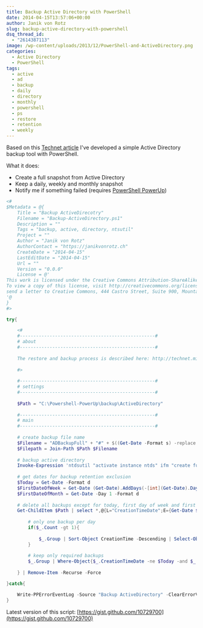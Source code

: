 ```yaml
---
title: Backup Active Directory with PowerShell
date: 2014-04-15T13:57:06+00:00
author: Janik von Rotz
slug: backup-active-directory-with-powershell
dsq_thread_id:
  - "2614387113"
image: /wp-content/uploads/2013/12/PowerShell-and-ActiveDirectory.png
categories:
  - Active Directory
  - PowerShell
tags:
  - active
  - ad
  - backup
  - daily
  - directory
  - monthly
  - powershell
  - ps
  - restore
  - retention
  - weekly
---
```

Based on this [Technet article](http://technet.microsoft.com/en-us/library/dd581644(WS.10).aspx) I've developed a simple Active Directory backup tool with PowerShell.

What it does:

* Create a full snapshot from Active Directory
* Keep a daily, weekly and monthly snapshot
* Notify me if something failed (requires [PowerShell PowerUp](http://janikvonrotz.github.io/PowerShell-PowerUp/))
<!--more-->
```powershell
<#
$Metadata = @{
	Title = "Backup ActiveDirecotry"
	Filename = "Backup-ActiveDirectory.ps1"
	Description = ""
	Tags = "backup, active, directory, ntsutil"
	Project = ""
	Author = "Janik von Rotz"
	AuthorContact = "https://janikvonrotz.ch"
	CreateDate = "2014-04-15"
	LastEditDate = "2014-04-15"
	Url = ""
	Version = "0.0.0"
	License = @'
This work is licensed under the Creative Commons Attribution-ShareAlike 3.0 Switzerland License.
To view a copy of this license, visit http://creativecommons.org/licenses/by-sa/3.0/ch/ or 
send a letter to Creative Commons, 444 Castro Street, Suite 900, Mountain View, California, 94041, USA.
'@
}
#>

try{

    <#
    #--------------------------------------------------#
    # about
    #--------------------------------------------------#
    
    The restore and backup process is described here: http://technet.microsoft.com/en-us/library/dd581644(WS.10).aspx
    
    #>
    
    #--------------------------------------------------#
    # settings
    #--------------------------------------------------#
    
    $Path = "C:\Powershell-PowerUp\backup\ActiveDirectory"
    
    #--------------------------------------------------#
    # main
    #--------------------------------------------------#
    
    # create backup file name
    $Filename = "ADBackupFull" + "#" + $((Get-Date -Format s) -replace ":","-") + ".bak"
    $Filepath = Join-Path $Path $Filename
    
    # backup active directory
    Invoke-Expression 'ntdsutil "activate instance ntds" ifm "create full $Filepath" quit quit'
    
    # get dates for backup retention exclusion
    $Today = Get-Date -Format d
    $FirstDateOfWeek = Get-Date (Get-Date).AddDays(-[int](Get-Date).Dayofweek) -Format d
    $FirstDateOfMonth = Get-Date -Day 1 -Format d
    
    # delete all backups except for today, first day of week and first day of month
    Get-ChildItem $Path | select *,@{L="CreationTimeDate";E={Get-Date $_.CreationTime -Format d}} | Group-Object CreationTimeDate | %{
        
        # only one backup per day
        if($_.Count -gt 1){
            
            $_.Group | Sort-Object CreationTime -Descending | Select-Object -Skip 1     
        }
                
        # keep only required backups
        $_.Group | Where-Object{$_.CreationTimeDate -ne $Today -and $_.CreationTimeDate -ne $FirstDateOfWeek -and $_.CreationTimeDate -ne $FirstDateOfMonth}
            
    } | Remove-Item -Recurse -Force

}catch{

    Write-PPErrorEventLog -Source "Backup ActiveDirectory" -ClearErrorVariable
}
```

Latest version of this script: [https://gist.github.com/10729700](https://gist.github.com/10729700)